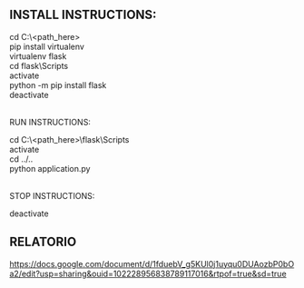 INSTALL INSTRUCTIONS: <br>
-------------------
cd C:\\<path_here> <br>
pip install virtualenv <br>
virtualenv flask <br>
cd flask\Scripts <br>
activate <br>
python -m pip install flask <br>
deactivate <br> <br>

RUN INSTRUCTIONS: <br>

cd C:\\<path_here>\flask\Scripts <br>
activate <br> 
cd ../.. <br>
python application.py <br> <br>

STOP INSTRUCTIONS: <br>

deactivate


RELATORIO
----------
https://docs.google.com/document/d/1fduebV_g5KUl0j1uyqu0DUAozbP0bOa2/edit?usp=sharing&ouid=102228956838789117016&rtpof=true&sd=true
